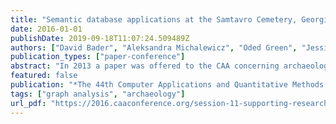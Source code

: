 ```yaml
---
title: "Semantic database applications at the Samtavro Cemetery, Georgia"
date: 2016-01-01
publishDate: 2019-09-18T11:07:24.509489Z
authors: ["David Bader", "Aleksandra Michalewicz", "Oded Green", "Jessie Birkett-Rees", "Jason Riedy", "James Fairbanks", "Anita Zakrzewska"]
publication_types: ["paper-conference"]
abstract: "In 2013 a paper was offered to the CAA concerning archaeological legacy data and semantic database applications, with some preliminary results for a study conducted into the Samtavro cemetery, situated in the South Caucasus in the modern republic of Georgia. The present paper presents further research outcomes of data mining the Samtavro material. Over four thousand graves were excavated at this site, used most intensively during the Late Bronze and Iron Ages, and later in the Roman and Late Antique periods. The current project focuses on the latter period—and the legacy of Soviet and post-Soviet excavations—in a collaborative effort between computer scientists based at the Georgia Institute of Technology, USA, and archaeologists at the University of Melbourne and Monash University, Australia.  Data for 1075 tombs, 1249 individuals, and 5842 grave accoutrements were collected across 74 data fields, resulting in the identification of 9 tomb types, 37 artefact types and 320 artefact subtypes. Methods tested against the Samtavro material culture included the application of clustering techniques to understand associations of related items based on patterns of co-occurrence, using traditional data mining (hierarchical link clustering) and spectral graph theory—focusing on tomb types in relation to artefact types. The other method calculated the probability of each event occurring and comparing this to what we would expect if these were truly random—focusing on artefact types in relation to biological sex and age brackets.  In some instances, our work confirmed previously established relationships, but it likewise revealed new results concerning particular entities. The project demonstrates that although sites for which comprehensive archival records exist can benefit from these types of approaches, often the greatest limitation in taking a ‘big data’ approach is the relative scarcity of archaeological data."
featured: false
publication: "*The 44th Computer Applications and Quantitative Methods in Archaeology Conference (CAA), Oslo, Norway, March 29 – April 2, 2016*"
tags: ["graph analysis", "archaeology"]
url_pdf: "https://2016.caaconference.org/session-11-supporting-researchers-in-the-use-and-re-use-of-archaeological-data-continuing-the-ariadne-thread/"
---
```


